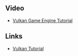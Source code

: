 ## Video
* [Vulkan Game Engine Tutorial](https://www.youtube.com/watch?v=Y9U9IE0gVHA)

## Links
* [Vulkan Tutorial](https://vulkan-tutorial.com/Introduction)
